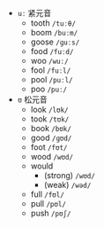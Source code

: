 - `uː` 紧元音
	- tooth `/tuːθ/`
	- boom `/buːm/`
	- goose `/ɡuːs/`
	- food `/fuːd/`
	- woo `/wuː/`
	- fool `/fuːl/`
	- pool `/puːl/`
	- poo `/puː/`
- `ʊ` 松元音
	- look `/lʊk/`
	- took `/tʊk/`
	- book `/bʊk/`
	- good `/ɡʊd/`
	- foot `/fʊt/`
	- wood `/wʊd/`
	- would 
		- (strong) `/wʊd/` 
		- (weak) `/wəd/`
	- full `/fʊl/`
	- pull `/pʊl/`
	- push `/pʊʃ/`
